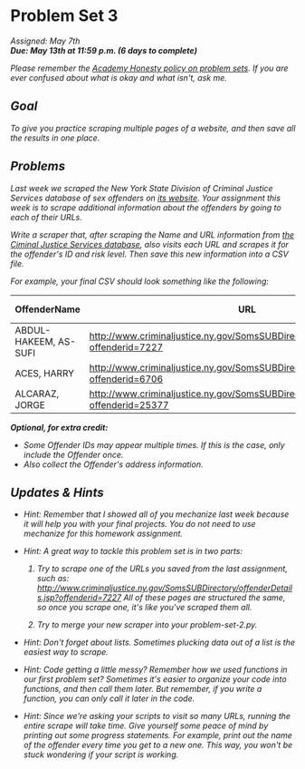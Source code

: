 # Problem Set 3
<i>Assigned: May 7th<i>
<br/><b>Due: May 13th at 11:59 p.m. (6 days to complete)</b>

Please remember the [Academy Honesty policy on problem sets](http://cdn.cs50.net/2014/fall/lectures/0/w/syllabus/syllabus.html#academic_honesty). If you are ever confused about what is okay and what isn't, ask me. 

## Goal
To give you practice scraping multiple pages of a website, and then save all the results in one place.

## Problems
Last week we scraped the New York State Division of Criminal Justice Services database of sex offenders on [its website](http://www.criminaljustice.ny.gov/SomsSUBDirectory/search_index.jsp). Your assignment this week is to scrape additional information about the offenders by going to each of their URLs.

Write a scraper that, after scraping the Name and URL information from [the Ciminal Justice Services database](http://www.criminaljustice.ny.gov/SomsSUBDirectory/search_index.jsp?offenderSubmit=true&LastName=&County=31&Zip=&Submit=Search), also visits each URL and scrapes it for the offender's ID and risk level. Then save this new information into a CSV file.

For example, your final CSV should look something like the following:

| OffenderName | URL | Offender ID | Risk Level
| --- | --- | --- | --- |
| ABDUL-HAKEEM, AS-SUFI | http://www.criminaljustice.ny.gov/SomsSUBDirectory/offenderDetails.jsp?offenderid=7227 | 7227 | 2
| ACES, HARRY | http://www.criminaljustice.ny.gov/SomsSUBDirectory/offenderDetails.jsp?offenderid=6706 | 6706 | 3
| ALCARAZ, JORGE | http://www.criminaljustice.ny.gov/SomsSUBDirectory/offenderDetails.jsp?offenderid=25377 | 25377 | 2

<b>Optional, for extra credit:</b>
- Some Offender IDs may appear multiple times. If this is the case, only include the Offender once.
- Also collect the Offender's address information.

## Updates & Hints

- Hint: Remember that I showed all of you mechanize last week because it will help you with your final projects. You do not need to use mechanize for this homework assignment.

- Hint: A great way to tackle this problem set is in two parts:   

  1. Try to scrape one of the URLs you saved from the last assignment, such as: http://www.criminaljustice.ny.gov/SomsSUBDirectory/offenderDetails.jsp?offenderid=7227 All of these pages are structured the same, so once you scrape one, it's like you've scraped them all.

  2. Try to merge your new scraper into your problem-set-2.py.

- Hint: Don't forget about lists. Sometimes plucking data out of a list is the easiest way to scrape.

- Hint: Code getting a little messy? Remember how we used functions in our first problem set? Sometimes it's easier to organize your code into functions, and then call them later. But remember, if you write a function, you can only call it *later* in the code.

- Hint: Since we're asking your scripts to visit so many URLs, running the entire scrape will take time. Give yourself some peace of mind by printing out some progress statements. For example, print out the name of the offender every time you get to a new one. This way, you won't be stuck wondering if your script is working.




